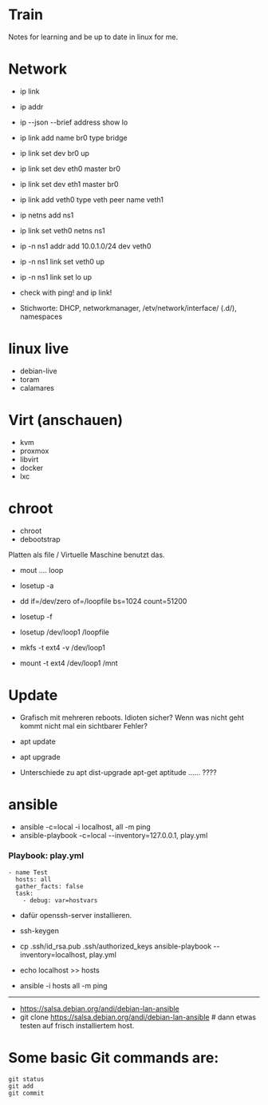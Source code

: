 # Train

Notes for learning and be up to date in linux for me.

# Network 
* ip link
* ip addr
* ip --json --brief address show lo

* ip link add name br0 type bridge
* ip link set dev br0 up
* ip link set dev eth0 master br0
* ip link set dev eth1 master br0

* ip link add veth0 type veth peer name veth1
* ip netns add ns1
* ip link set veth0 netns ns1
* ip -n ns1 addr add 10.0.1.0/24 dev veth0
* ip -n ns1 link set veth0 up
* ip -n ns1 link set lo up 
* check with ping! and ip link!

* Stichworte: DHCP, networkmanager, /etv/network/interface/ (.d/), namespaces

# linux live
* debian-live
* toram
* calamares

# Virt (anschauen)
* kvm
* proxmox
* libvirt
* docker
* lxc

# chroot
* chroot 
* debootstrap

Platten als file / Virtuelle Maschine benutzt das.
* mout .... loop
* losetup -a

* dd if=/dev/zero of=/loopfile bs=1024 count=51200
* losetup -f
* losetup /dev/loop1 /loopfile

* mkfs -t ext4 -v /dev/loop1
* mount -t ext4 /dev/loop1 /mnt

# Update
* Grafisch mit mehreren reboots. Idioten sicher? Wenn was nicht geht kommt nicht mal ein sichtbarer Fehler? 
* apt update
* apt upgrade

* Unterschiede zu apt dist-upgrade apt-get aptitude ...... ????

# ansible

* ansible -c=local -i localhost, all -m ping
* ansible-playbook -c=local --inventory=127.0.0.1, play.yml 


### Playbook: play.yml
```
- name Test
  hosts: all
  gather_facts: false
  task:
    - debug: var=hostvars
```

* dafür openssh-server installieren.
* ssh-keygen
* cp .ssh/id_rsa.pub .ssh/authorized_keys
ansible-playbook --inventory=localhost, play.yml

* echo localhost >> hosts
* ansible -i hosts all -m ping

----
* https://salsa.debian.org/andi/debian-lan-ansible
* git clone https://salsa.debian.org/andi/debian-lan-ansible # dann etwas testen auf frisch installiertem host.

# Some basic Git commands are:
```
git status
git add
git commit
```
